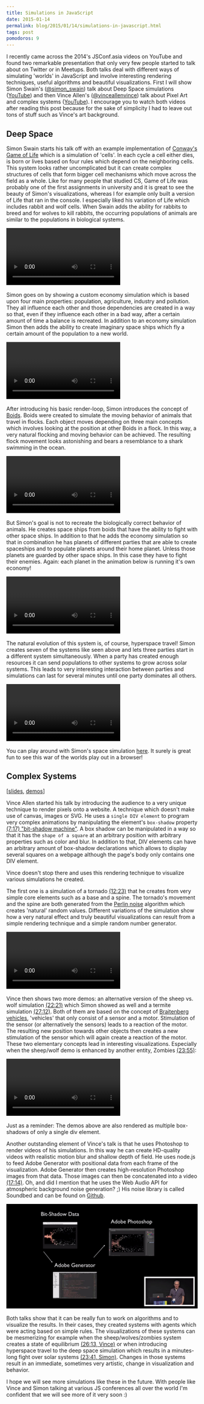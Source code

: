 ```yaml
---
title: Simulations in JavaScript
date: 2015-01-14
permalink: blog/2015/01/14/simulations-in-javascript.html
tags: post
pomodoros: 9
---
```


I recently came across the 2014's JSConf.asia videos on YouTube and found two remarkable presentation that only very few people started to talk about on Twitter or in Meetups. Both talks deal with different ways of simulating 'worlds' in JavaScript and involve interesting rendering techniques, useful algorithms and beautiful visualizations. First I will show Simon Swain's ([@simon_swain](https://twitter.com/simon_swain)) talk about Deep Space simulations ([YouTube](https://www.youtube.com/watch?v=0HJPilemNns)) and then Vince Allen's ([@vinceallenvince](https://twitter.com/vinceallenvince)) talk about Pixel Art and complex systems ([YouTube](https://www.youtube.com/watch?v=mrxsD0mCpZ4)). I encourage you to watch both videos after reading this post because for the sake of simplicity I had to leave out tons of stuff such as Vince's art background.

## Deep Space

Simon Swain starts his talk off with an example implementation of [Conway's Game of Life](http://en.wikipedia.org/wiki/Conway%27s_Game_of_Life) which is a simulation of 'cells'. In each cycle a cell either dies, is born or lives based on four rules which depend on the neighboring cells. This system looks rather uncomplicated but it can create complex structures of cells that form bigger cell mechanisms which move across the field as a whole. Like for many people that studied CS, Game of Life was probably one of the first assignments in university and it is great to see the beauty of Simon's visualizations, whereas I for example only built a version of Life that ran in the console. I especially liked his variation of Life which includes rabbit and wolf cells. When Swain adds the ability for rabbits to breed and for wolves to kill rabbits, the occurring populations of animals are similar to the populations in biological systems.

<video controls loop>
  <source src="/assets/videos/gol.webm" type="video/webm" />
</video>

Simon goes on by showing a custom economy simulation which is based upon four main properties: population, agriculture, industry and pollution. They all influence each other and those dependencies are created in a way so that, even if they influence each other in a bad way, after a certain amount of time a balance is recreated. In addition to an economy simulation Simon then adds the ability to create imaginary space ships which fly a certain amount of the population to a new world.

<video controls loop>
  <source src="/assets/videos/economy.webm" type="video/webm" />
</video>

After introducing his basic render-loop, Simon introduces the concept of [Boids](http://en.wikipedia.org/wiki/Boids). Boids were created to simulate the moving behavior of animals that travel in flocks. Each object moves depending on three main concepts which involves looking at the position at other Boids in a flock. In this way, a very natural flocking and moving behavior can be achieved. The resulting flock movement looks astonishing and bears a resemblance to a shark swimming in the ocean.

<video controls loop>
  <source src="/assets/videos/boids.webm" type="video/webm" />
</video>

But Simon's goal is not to recreate the biologically correct behavior of animals. He creates space ships from boids that have the ability to fight with other space ships. In addition to that he adds the economy simulation so that in combination he has planets of different parties that are able to create spaceships and to populate planets around their home planet. Unless those planets are guarded by other space ships. In this case they have to fight their enemies. Again: each planet in the animation below is running it's own economy!

<video controls loop>
  <source src="/assets/videos/spaceships.webm" type="video/webm" />
</video>

The natural evolution of this system is, of course, hyperspace travel! Simon creates seven of the systems like seen above and lets three parties start in a different system simultaneously. When a party has created enough resources it can send populations to other systems to grow across solar systems. This leads to very interesting interaction between parties and simulations can last for several minutes until one party dominates all others.

<video controls loop>
  <source src="/assets/videos/hyperspace.webm" type="video/webm" />
</video>

You can play around with Simon's space simulation [here](http://simonswain.com/deepspace/). It surely is great fun to see this war of the worlds play out in a browser!

## Complex Systems

[[slides](http://vinceallenvince.github.io/jsasia2014/), [demos](http://vinceallenvince.github.io/jsasia2014/)]

Vince Allen started his talk by introducing the audience to a very unique technique to render pixels onto a website. A technique which doesn't make use of canvas, images or SVG. He uses a `single DIV element` to program very complex animations by manipulating the element's `box-shadow` property [(7:17) "bit-shadow machine"](https://www.youtube.com/watch?v=mrxsD0mCpZ4#t=437). A box shadow can be manipulated in a way so that it has the `shape of a square` at an arbitrary position with arbitrary properties such as color and blur. In addition to that, DIV elements can have an arbitrary amount of box-shadow declarations which allows to display several squares on a webpage although the page's body only contains one DIV element.

Vince doesn't stop there and uses this rendering technique to visualize various simulations he created.

The first one is a simulation of a tornado [(12:23)](https://www.youtube.com/watch?v=mrxsD0mCpZ4#t=743) that he creates from very simple core elements such as a base and a spine. The tornado's movement and the spine are both generated from the [Perlin noise](http://en.wikipedia.org/wiki/Perlin_noise) algorithm which creates 'natural' random values. Different variations of the simulation show how a very natural effect and truly beautiful visualizations can result from a simple rendering technique and a simple random number generator.

<video controls loop>
  <source src="/assets/videos/tornado.webm" type="video/webm" />
</video>

Vince then shows two more demos: an alternative version of the sheep vs. wolf simulation [(22:21)](https://www.youtube.com/watch?v=mrxsD0mCpZ4#t=1341) which Simon showed as well and a termite simulation [(27:12)](https://www.youtube.com/watch?v=mrxsD0mCpZ4#t=1632). Both of them are based on the concept of [Braitenberg vehicles](http://en.wikipedia.org/wiki/Braitenberg_vehicle), 'vehicles' that only consist of a sensor and a motor. Stimulation of the sensor (or alternatively the sensors) leads to a reaction of the motor. The resulting new position towards other objects then creates a new stimulation of the sensor which will again create a reaction of the motor. These two elementary concepts lead in interesting visualizations. Especially when the sheep/wolf demo is enhanced by another entity, Zombies [(23:55)](https://www.youtube.com/watch?v=mrxsD0mCpZ4#t=1435):

<video controls loop>
  <source src="/assets/videos/wolvessheepzombies.webm" type="video/webm" />
</video>

Just as a reminder: The demos above are also rendered as multiple box-shadows of only a single div element.

Another outstanding element of Vince's talk is that he uses Photoshop to render videos of his simulations. In this way he can create HD-quality videos with realistic motion blur and shallow depth of field. He uses node.js to feed Adobe Generator with positional data from each frame of the visualization. Adobe Generator then creates high-resolution Photoshop images from that data. Those images can then be concatenated into a video [(17:14)](https://www.youtube.com/watch?v=mrxsD0mCpZ4#t=1034). Oh, and did I mention that he uses the Web Audio API for atmospheric background noise generation? ;) His noise library is called Soundbed and can be found on [Github](https://github.com/vinceallenvince/soundbed).

![Photoshop and JavaScript](photoshop-and-js.jpg)

Both talks show that it can be really fun to work on algorithms and to visualize the results. In their cases, they created systems with agents which were acting based on simple rules. The visualizations of these systems can be mesmerizing for example when the sheep/wolves/zombies system creates a state of equilibrium [(26:13, Vince)](https://www.youtube.com/watch?v=mrxsD0mCpZ4#t=1563) or when introducing hyperspace travel to the deep space simulation which results in a minutes-long fight over solar systems [(23:41, Simon)](https://www.youtube.com/watch?v=0HJPilemNns#t=1421). Changes in those systems result in an immediate, sometimes very artistic, change in visualization and behavior.

I hope we will see more simulations like these in the future. With people like Vince and Simon talking at various JS conferences all over the world I'm confident that we will see more of it very soon :)
